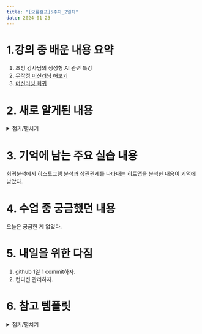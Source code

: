 ```yaml
---
title: "[오름캠프]5주차_2일차"
date: 2024-01-23
---
```


# 1.강의 중 배운 내용 요약  

1. 초빙 강사님의 생성형 AI 관련 특강
2. [무작정 머신러닝 해보기](https://colab.research.google.com/drive/1geBJovmz124MxiaWsYjLxwYv-Ae9ko35?usp=sharing)
3. [머신러닝 회귀](https://colab.research.google.com/drive/1Cdyk5DQubbsHK6WNiGUJXUKy1ztINNF3?usp=sharing)

# 2. 새로 알게된 내용

<details close>
<summary>접기/펼치기</summary>
<div markdown="1">

금일은 컨디션 난조로 코드 따라가기도 바빠서 강사님의 설명을 놓친 게 많다.
그런 관계로 내용을 큰 흐름으로 정리하도록 하겠다.

1. 일반적인 머신러닝 절차

    - 설명 : 머신러닝의 절차는 넓게보면 더 다양할 수 있지만 일반적인 경우, 
             데이터가 수집이 되었다는 전제하에 진행하게 된다. 그럼 데이터분석가는 크게 데이터 전처리, 학습 및 예측, 평가 및 튜닝을 진행하게 된다. 

    - 전처리 : 데이터분석가는 데이터를 분석 즉 처리하기 전에, 데이터를 분석에 알맞게 정제해야한다. 이를 전처리(Preprocessing)이라고 한다. 전처리는 다음과 같은 과정으로 진행된다. 
        ```markdown
        1. 데이터 불러오기 
            - 우선적으로 데이터를 불러온다. 
        2. 데이터 확인
            - 데이터를 정제하기 위해서는 데이터가 어떻게 되어있는지 부터 알아야한다. 
            - 이를 위해 데이터프레임의 통계적 요약 정보, 상위/하위 5개 결과, 결측치 존재 여부 등을 확인한다. 
        3. 데이터 전처리 
            - 분석에 쓸모없는 칼럼(불필요한 특성) 제거, 분석을 위한 데이터 변형(보통 원본을 유지하는 선에서 진행), 결측치 치환 또는 제거이다.
        ```
        
    - 학습 및 예측 : 정제가 된 데이터를 이용해서 학습 및 예측을 진행한다. 이를 위해서 크게 데이터 분할, 학습, 예측을 순차적으로 진행하며 과정은 다음과 같다.
        ```markdown
        1. 데이터 분할 
            - 여기서 분할할 데이터를 보통 데이터셋이라고 부른다.
            - 이 데이터셋은 학습용 Training과 예측용 Test로 분할된다. 
            - 여기서 Training sets은 또 Training과 Validation(검증)으로 분할될 수 있는 데, Validation은 모델의 하이퍼파라미터 미세 조정을 위해 쓰이기 때문에 여기에서 다루는 일반적인 절차에서는 제외한다. 
            - 데이터 분할을 할 때는 일반적으로 train:test = 8:2 비율로 분할한다. 실험을 통해서 그 비율이 수정되긴 하지만, 기존 결과가 주어지지 않은 상태에서 base로 설정하기에는 적합한 비율이다.
            - 데이터 분할에서 유의할 점은 random_state 옵션을 사용해서 고정된 값으로 분할되게 해야하는 것이다. 
            - 이는 추후 튜닝을 해야하기 때문이다. 설명을 하자면 random_state이 고정되지 않으면 정말 데이터가 랜덤하게 분할되기 때문에, 매번 돌릴 때마다 다른 결과가 나오게 된다. 그럼 튜닝은 무슨 기준으로 해야할지 정할 수가 없어진다. 그럼 주사위 던지기 마냥 원하는 값이 나올 때까지 반복해서 그제서야 튜닝을 하게되는 불상사가 발생할 수 있다.
            - 두번째는 재현 때문이다. 예를 들어, 본인이 논문을 써서 결과가 이렇게 나왔어요하고 결과를 보여줬다고 가정해보자. 그럼 그 논문이 가치가 있다면, 다른 사람이 그 논문의 코드를 수정하고 코드를 더해서 더 나은 모델을 만들 수도 있다. 그런데 이때, random_state가 없다면 논문에서 보여줬던 그 결과가 나오지 않아서 결과가 재현되지 않고, 이 때문에 다른 사람이 그 코드를 활용하기 어려워진다.

        2. 학습 
            - 초기 학습할 때는 기준이 될만한 베이스라인 모델을 선정해야한다. 
            - 금일 수업에서는 앙상블 알고리즘의 한 종류인 랜덤포레스트를 base 모델로 사용했다.
            - 랜덤포레스트를 간단히 설명하자면 콘테스트에서 n명의 심사원 각각 참가자에 대해 평가점수를 매기는 데, 이 평가점수들을 평균낸 것이라고 할 수 있다. 
            - 그럼 평균값을 가지고 의사결정으로 바로 적용할 수 있을까? 답은 No다. 
            - 현실에서 대입해 생각해보자. 심사원들은 정말 다양하다. 분석적이거나 감성적이거나 점수를 박하게 주거나 후하게 주거나 제각각이다. 
            - 그럼 여기서 평균의 함정을 알 수 있다. 만일 심사원들이 7명은 점수를 아주 높게 주었고, 3명은 점수를 아주 낮게 줬다고 가정해보자. 그럼 여기서 평균값은 평가점수들을 대표할 수 가 없다.
            - 결국 평균값은 참고로 사용되며, 실제로는 class A에서는 어떻게 나왔고, class B에서는 어떻게 나와서 등등의 설명이 필요하게 된다. 

        3. 예측
            - test set을 대상으로 예측을 한다.
        ```

    - 평가 및 튜닝 : 학습 결과와 예측 결과를 평가하고 평가 결과의 피드백으로 튜닝을 진행하여 모델의 성능을 개선한다. 과정은 다음과 같다.
        ```markdown
        1. 평가
            - 학습의 결과를 실제값이라고 한다면 test set을 대상으로 예측한 것을 예측값이라고 부른다.
            - 그렇다면 여기서 평가는 예측값이 과연 얼마나 실제값과 일치하는 지를 평가하는 것이다.
            - 흔히 사용하는 비교로 모의고사(train set)를 잘 치뤘으면 실제 시험(test set)에서도 잘 치르는 지 확인하는 것이다. 그렇게 함으로써 이 모델이 범용적으로 쓸만한 것인가를 알 수 있는 것이다.
            - 결국 train set, test set 모두 잘 맞추는 게 적합한 모델인 것이다.
            - 문제는 과대적합 또는 과소적합이 발생할 수 있는 것이다.
            - 이 둘은 가끔 들으면 혼동될 수 있는 개념이라 학습과 과대적합을 기준으로 정리하고 과소적합은 그 반대격으로 생각하면 된다.
            - 먼저 과대적합은 학습은 정말 잘 되었는 데, 테스트에서 형편없이 나온 것이다. 즉, 학습이 과하게 되었다고 보면된다. 모의고사는 만점인데, 실전이 형편없는 셈이라는 것이다.
            - 그럼 과소적합은 그 반대로 학습에서 형편없는 데, 테스트에서 결과가 잘 나온 것이다.
            현실로 치면 모의고사는 잘 못 보는 학생이 실제시험에서 점수가 높게 나온 거라 볼 수 있다. 정말 실전에 강한 학생일지는 모르겠지만 높은 확률로 컨닝을 했던가 운이 아주 좋았을 수 있다고 볼 수 있다. 그렇다면 이 학생은 모범생(적합한 모델)로 보기는 어려울 것이다.

        2. 튜닝
            - 평가 결과가 맘에 안 들면 EDA로 다시 돌아가 처음부터 진행하고 시각화를 통해 어떤 속성(feature; 데이터 프레임의 열)이 중요한지 파악할 수 있다. 하지만 결과가 나쁘지 않다면 바로 모델 튜닝을 진행할 수 있다.
            - 모델을 튜닝한다는 것은 모델의 하이퍼파라미터를 최적화하는 것이다.
            - 구체적으로는 분류 또는 회귀 알고리즘에서 가장 적합한 하이퍼파라미터를 설정하는 것이다.
            - 그렇다면 가장 적합한 하이퍼파라미터를 찾기 위해 역시 라이브러리의 도움을 받아야한다.
            - 금일 코드에서는 GridSearchCV를 사용했으며, 이는 사용한 알고리즘에 가장 적합한 하이퍼파라미터를 찾아준다.
            - 물론 여러가지 설정을 해주어야 한다만, 일일이 손으로 여러 번 수정하며 돌리는 것에 비하면 편한 수준이다.

        ```

        


회귀 부분부터는 컨디션이 좋지 않아 정리를 잘 못했다. 그나마 중요한 기억에 남는 부분이 있었다면, 오즈비를 계산해서  ROC에 대한 근거를 설명하는 게 중요하다는 점과 TPR과 FPR을 근거로 결과를 설명할 줄도 알아야한다는 점이다. 그 외 기타 중요한 내용들은 다른 분들이 정리해줄 것이라 생각한다.

</div>
</details>


# 3. 기억에 남는 주요 실습 내용

회귀분석에서 히스토그램 분석과 상관관계를 나타내는 히트맵을 분석한 내용이 기억에 남았다.

# 4. 수업 중 궁금했던 내용
오늘은 궁금한 게 없었다. 

# 5. 내일을 위한 다짐
1. github 1일 1 commit하자.
2. 컨디션 관리하자.

# 6. 참고 템플릿

<details close>
<summary>접기/펼치기</summary>
<div markdown="1">
    
    [오늘 강의 요약 정리] - 오늘 어떤 것을 배웠나요?

    [오늘의 발견] - 오늘 배웠던 것 중에 처음 알았던 것은 어떤 것이 있었나요?

    [오늘의 실습] - 실습때 했던 코드를 첨부하는 것을 추천드립니다.

    [오늘의 질문] - 이해가 가지 않았다던가? 추가적으로 궁금한 것을 정리해보세요.

    [오늘의 복습] - 남은 시간 동안 어떻게 복습할 것인지?

    [내일을 위한 다짐] - 개인적인 피드백을 적어보고, 중간에 마음이 꺾이지 않기 위해 나의 다짐을 적어보고, 오늘을 정리해봅시다.

</div>
</details>
